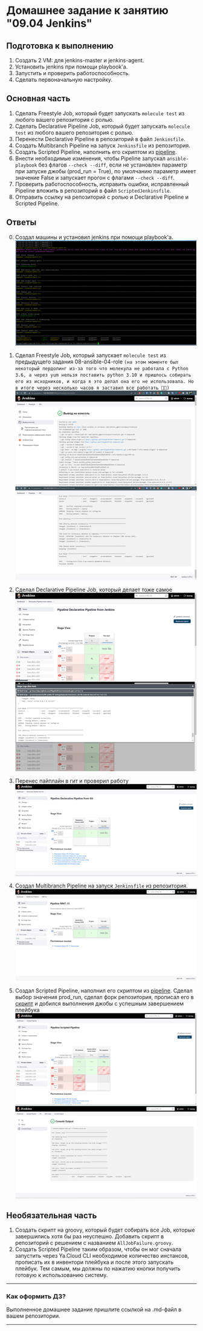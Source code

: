 # Домашнее задание к занятию "09.04 Jenkins"

## Подготовка к выполнению

1. Создать 2 VM: для jenkins-master и jenkins-agent.
2. Установить jenkins при помощи playbook'a.
3. Запустить и проверить работоспособность.
4. Сделать первоначальную настройку.

## Основная часть

1. Сделать Freestyle Job, который будет запускать `molecule test` из любого вашего репозитория с ролью.
2. Сделать Declarative Pipeline Job, который будет запускать `molecule test` из любого вашего репозитория с ролью.
3. Перенести Declarative Pipeline в репозиторий в файл `Jenkinsfile`.
4. Создать Multibranch Pipeline на запуск `Jenkinsfile` из репозитория.
5. Создать Scripted Pipeline, наполнить его скриптом из [pipeline](./pipeline).
6. Внести необходимые изменения, чтобы Pipeline запускал `ansible-playbook` без флагов `--check --diff`, если не установлен параметр при запуске джобы (prod_run = True), по умолчанию параметр имеет значение False и запускает прогон с флагами `--check --diff`.
7. Проверить работоспособность, исправить ошибки, исправленный Pipeline вложить в репозиторий в файл `ScriptedJenkinsfile`.
8. Отправить ссылку на репозиторий с ролью и Declarative Pipeline и Scripted Pipeline.

## Ответы

0. Создал машины и установил jenkins при помощи playbook'a.
![Ansible-playbook.png](./img/Ansible-playbook.png)

1. Сделал Freestyle Job, который запускает `molecule test` из предыдущего задания 08-ansible-04-role 
`(на этом моменте был некоторый пердолинг из-за того что молекула не работала с Python 3.6, а через yum нельзя поставить python 3.10 и пришлось собирать его из исходников, и когда я это делал она его не использовала. Но в итоге через несколько часов я заставил все работать 🎉🥳)`
![Freestyle_1](./img/Freestyle_1.png)
![Freestyle_2](./img/Freestyle_2.png)

2. Сделал Declarative Pipeline Job, который делает тоже самое
![Declarative_Pipeline_from_Jenkins_1](./img/Declarative_Pipeline_from_Jenkins_1.png)
![Declarative_Pipeline_from_Jenkins_2](./img/Declarative_Pipeline_from_Jenkins_2.png)

3. Перенес пайплайн в гит и проверил работу
![Declarative_Pipeline_from_Git](./img/Declarative_Pipeline_from_Git.png)

4. Создал Multibranch Pipeline на запуск `Jenkinsfile` из репозитория.
![Multibranch_Pipeline](./img/Multibranch_Pipeline.png)

5. Создал Scripted Pipeline, наполнил его скриптом из [pipeline](./pipeline). 
Сделал выбор значения prod_run, сделал форк репозитория, прописал его в [скрипт](./pipeline/Jenkinsfile) и добился выполнения джобы с успешным завершением плейбука
![Scripted_Pipeline](./img/Scripted_Pipeline.png)
![scripted_playbook_ok](./img/scripted_playbook_ok.png)

## Необязательная часть

1. Создать скрипт на groovy, который будет собирать все Job, которые завершились хотя бы раз неуспешно. Добавить скрипт в репозиторий с решением с названием `AllJobFailure.groovy`.
2. Создать Scripted Pipeline таким образом, чтобы он мог сначала запустить через Ya.Cloud CLI необходимое количество инстансов, прописать их в инвентори плейбука и после этого запускать плейбук. Тем самым, мы должны по нажатию кнопки получить готовую к использованию систему.

---

### Как оформить ДЗ?

Выполненное домашнее задание пришлите ссылкой на .md-файл в вашем репозитории.

---

